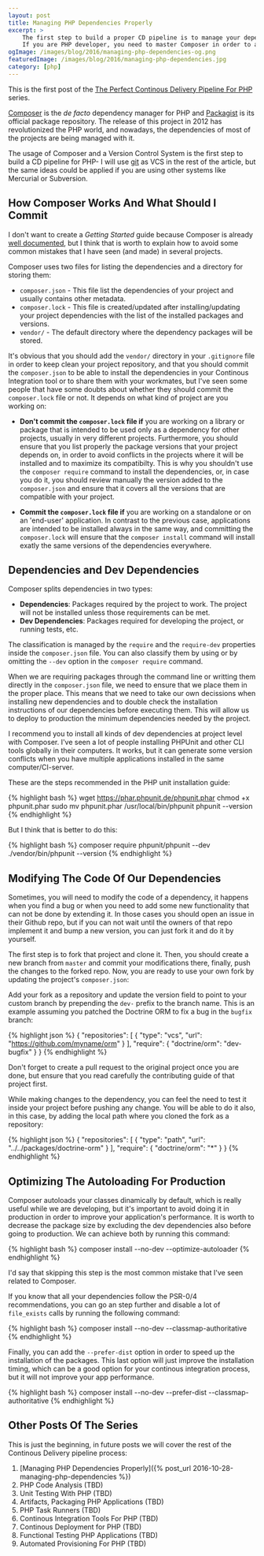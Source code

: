 ```yaml
---
layout: post
title: Managing PHP Dependencies Properly
excerpt: >
    The first step to build a proper CD pipeline is to manage your dependencies in the right way.
    If you are PHP developer, you need to master Composer in order to achieve it.
ogImage: /images/blog/2016/managing-php-dependencies-og.png
featuredImage: /images/blog/2016/managing-php-dependencies.jpg
category: [php]
---
```


<div class="series">
    <i class="fa fa-info-circle" aria-hidden="true"></i> This is the first post of the
    <a href="#other-posts-of-the-series">The Perfect Continous Delivery Pipeline For PHP</a> series.
</div>

[Composer][1] is the *de facto* dependency manager for PHP and [Packagist][2] is its official package repository.
The release of this project in 2012 has revolutionized the PHP world, and nowadays, the dependencies of most of the
projects are being managed with it.

The usage of Composer and a Version Control System is the first step to build a CD pipeline for PHP- I will use
[git][3] as VCS in the rest of the article, but the same ideas could be applied if you are using other systems like
Mercurial or Subversion.

## How Composer Works And What Should I Commit

I don't want to create a *Getting Started* guide because Composer is already [well documented][4], but I think that
is worth to explain how to avoid some common mistakes that I have seen (and made) in several projects.

Composer uses two files for listing the dependencies and a directory for storing them:

- `composer.json` - This file list the dependencies of your project and usually contains other metadata.
- `composer.lock` - This file is created/updated after installing/updating your project dependencies with the list of
the installed packages and versions.
- `vendor/` - The default directory where the dependency packages will be stored.

It's obvious that you should add the `vendor/` directory in your `.gitignore` file in order to keep clean your project
repository, and that you should commit the `composer.json` to be able to install the dependencies in your Continous
Integration tool or to share them with your workmates, but I've seen some people that have some doubts about whether they
should commit the `composer.lock` file or not. It depends on what kind of project are you working on:

- **Don't commit the `composer.lock` file if** you are working on a library or package that is intended to be used
only as a dependency for other projects, usually in very different projects. Furthermore, you should ensure that
you list properly the package versions that your project depends on, in order to avoid conflicts in the projects where
it will be installed and to maximize its compatibilty. This is why you shouldn't use the `composer require` command to
install the dependencies, or, in case you do it, you should review manually the version added to the `composer.json` and ensure that
it covers all the versions that are compatible with your project.

- **Commit the `composer.lock` file if** you are working on a standalone or on an 'end-user' application. In contrast to
the previous case, applications are intended to be installed always in the same way, and committing the `composer.lock`
will ensure that the `composer install` command will install exatly the same versions of the dependencies everywhere.

## Dependencies and Dev Dependencies

Composer splits dependencies in two types:

- **Dependencies**: Packages required by the project to work. The project will not be installed unless those requirements
can be met.
- **Dev Dependencies**: Packages required for developing the project, or running tests, etc.

The classification is managed by the `require` and the `require-dev` properties inside the `composer.json` file. You
can also classify them by using or by omitting the `--dev` option in the `composer require` command.

When we are requiring packages through the command line or writting them directly in the `composer.json` file, we need to ensure
that we place them in the proper place. This means that we need to take our own decissions when installing new dependencies and
to double check the installation instructions of our dependencies before executing them. This will allow us to deploy to
production the minimum dependencies needed by the project.

I recommend you to install all kinds of dev dependencies at project level with Composer. I've seen a lot of people installing
PHPUnit and other CLI tools globally in their computers. It works, but it can generate
some version conflicts when you have multiple applications installed in the same computer/CI-server.

These are the steps recommended in the PHP unit installation guide:

{% highlight bash %}
wget https://phar.phpunit.de/phpunit.phar
chmod +x phpunit.phar
sudo mv phpunit.phar /usr/local/bin/phpunit
phpunit --version
{% endhighlight %}

But I think that is better to do this:

{% highlight bash %}
composer require phpunit/phpunit --dev
./vendor/bin/phpunit --version
{% endhighlight %}

## Modifying The Code Of Our Dependencies

Sometimes, you will need to modify the code of a dependency, it happens when you find a bug or when you need to
add some new functionality that can not be done by extending it. In those cases you should open an issue in their
Github repo, but if you can not wait until the owners of that repo implement it and bump a new version, you can just
fork it and do it by yourself.

The first step is to fork that project and clone it. Then, you should create a new branch from `master` and commit your
modifications there, finally, push the changes to the forked repo. Now, you are ready to use your own fork by updating the
project's `composer.json`:

Add your fork as a repository and update the version field to point to your custom branch by prepending the `dev-` prefix
to the branch name. This is an example assuming you patched the Doctrine ORM to fix a bug in the `bugfix` branch:

{% highlight json %}
{
    "repositories": [
        {
            "type": "vcs",
            "url": "https://github.com/myname/orm"
        }
    ],
    "require": {
        "doctrine/orm": "dev-bugfix"
    }
}
{% endhighlight %}

Don't forget to create a pull request to the original project once you are done, but ensure that you read carefully the
contributing guide of that project first.

While making changes to the dependency, you can feel the need to test it inside your project before pushing any change.
You will be able to do it also, in this case, by adding the local path where you cloned the fork as a repository:

{% highlight json %}
{
    "repositories": [
        {
            "type": "path",
            "url": "../../packages/doctrine-orm"
        }
    ],
    "require": {
        "doctrine/orm": "*"
    }
}
{% endhighlight %}

## Optimizing The Autoloading For Production

Composer autoloads your classes dinamically by default, which is really useful while we are developing, but it's important to
avoid doing it in production in order to improve your application's performance. It is worth to decrease the package size by
excluding the dev dependencies also before going to production. We can achieve both by running this command:

{% highlight bash %}
composer install --no-dev --optimize-autoloader
{% endhighlight %}

I'd say that skipping this step is the most common mistake that I've seen related to Composer.

If you know that all your dependencies follow the PSR-0/4 recommendations, you can go an step further and disable a lot of
`file_exists` calls by running the following command:

{% highlight bash %}
composer install --no-dev --classmap-authoritative
{% endhighlight %}

Finally, you can add the `--prefer-dist` option in order to speed up the installation of the packages. This last option
will just improve the installation timing, which can be a good option for your continous integration process, but it will
not improve your app performance.

{% highlight bash %}
composer install --no-dev --prefer-dist --classmap-authoritative
{% endhighlight %}

## Other Posts Of The Series

This is just the beginning, in future posts we will cover the rest of the Continous Delivery pipeline process:

1. [Managing PHP Dependencies Properly]({% post_url 2016-10-28-managing-php-dependencies %})
1. PHP Code Analysis (TBD)
1. Unit Testing With PHP (TBD)
1. Artifacts, Packaging PHP Applications (TBD)
1. PHP Task Runners (TBD)
1. Continous Integration Tools For PHP (TBD)
1. Continous Deployment for PHP (TBD)
1. Functional Testing PHP Applications (TBD)
1. Automated Provisioning For PHP (TBD)

[1]: https://getcomposer.org/
[2]: http://packagist.org/
[3]: https://git-scm.com/
[4]: https://getcomposer.org/doc/00-intro.md
